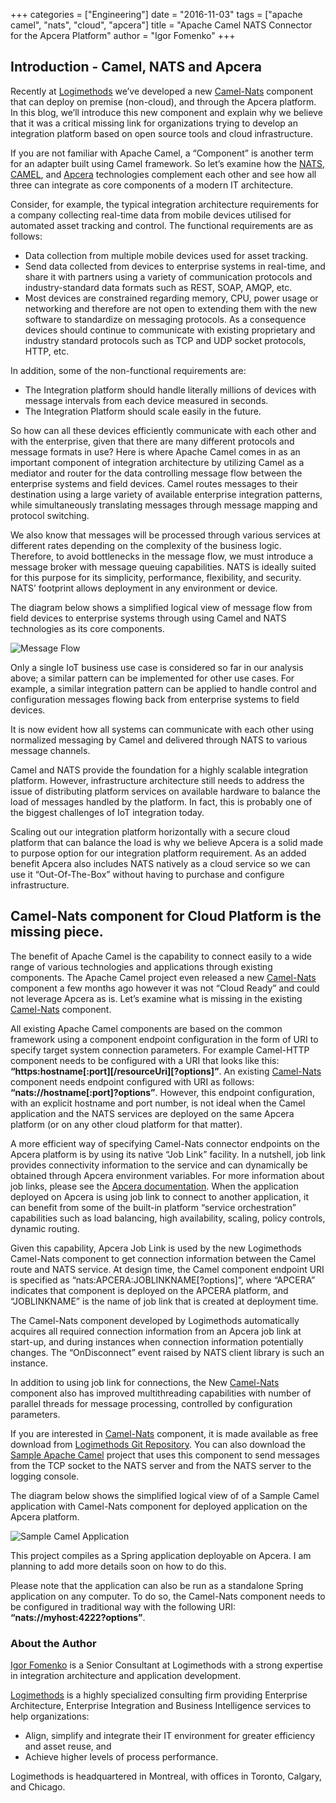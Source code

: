 +++
categories = ["Engineering"]
date = "2016-11-03"
tags = ["apache camel", "nats", "cloud", "apcera"]
title = "Apache Camel NATS Connector for the Apcera Platform"
author = "Igor Fomenko"
+++

## Introduction - Camel, NATS and Apcera
Recently at [Logimethods](https://logimethods.com/) we’ve developed a new [Camel-Nats](https://camel.apache.org/nats.html) component that can deploy on premise (non-cloud), and through the Apcera platform. In this blog, we’ll introduce this new component and explain why we believe that it was a critical missing link for organizations trying to develop an integration platform based on open source tools and cloud infrastructure.

If you are not familiar with Apache Camel, a “Component” is another term for an adapter built using Camel framework. So let’s examine how the [NATS](https://www.nats.io), [CAMEL](https://camel.apache.org/), and [Apcera](https://www.apcera.com) technologies complement each other and see how all three can integrate as core components of a modern IT architecture.

Consider, for example, the typical integration architecture requirements for a company collecting real-time data from mobile devices utilised for automated asset tracking and control. The functional requirements are as follows:

  - Data collection from multiple mobile devices used for asset tracking.
  - Send data collected from devices to enterprise systems in real-time, and share it with partners using a variety of communication protocols and industry-standard data formats such as REST, SOAP, AMQP, etc.
  - Most devices are constrained regarding memory, CPU, power usage or networking and therefore are not open to extending them with the new software to standardize on messaging protocols. As a consequence devices should continue to communicate with existing proprietary and industry standard protocols such as TCP and UDP socket protocols, HTTP, etc.

In addition, some of the non-functional requirements are:

  - The Integration platform should handle literally millions of devices with message intervals from each device measured in seconds.
  - The Integration Platform should scale easily in the future.

So how can all these devices efficiently communicate with each other and with the enterprise, given that there are many different protocols and message formats in use? Here is where Apache Camel comes in as an important component of integration architecture by utilizing Camel as a mediator and router for the data controlling message flow between the enterprise systems and field devices. Camel routes messages to their destination using a large variety of available enterprise integration patterns, while simultaneously translating messages through message mapping and protocol switching.

We also know that messages will be processed through various services at different rates depending on the complexity of the business logic. Therefore, to avoid bottlenecks in the message flow, we must introduce a message broker with message queuing capabilities. NATS is ideally suited for this purpose for its simplicity, performance, flexibility, and security. NATS’ footprint allows deployment in any environment or device.

The diagram below shows a simplified logical view of message flow from field devices to enterprise systems through using Camel and NATS technologies as its core components.

<img class="img-responsive center-block" alt="Message Flow" src="/img/blog/apache-camel-nats-connector/message-flow.png">

Only a single IoT business use case is considered so far in our analysis above; a  similar pattern can be implemented for other use cases. For example, a similar integration pattern can be applied to handle control and configuration messages flowing back from enterprise systems to field devices.

It is now evident how all systems can communicate with each other using normalized messaging by Camel and delivered through NATS to various message channels.

Camel and NATS provide the foundation for a highly scalable integration platform. However, infrastructure architecture still needs to address the issue of distributing platform services on available hardware to balance the load of messages handled by the platform. In fact, this is probably one of the biggest challenges of IoT integration today.

Scaling out our integration platform horizontally with a secure cloud platform that can balance the load is why we believe Apcera is a solid made to purpose option for our integration platform requirement. As an added benefit Apcera also includes NATS natively as a cloud service so we can use it “Out-Of-The-Box” without having to purchase and configure infrastructure.

## Camel-Nats component for Cloud Platform is the missing piece.

The benefit of Apache Camel is the capability to connect easily to a wide range of various technologies and applications through existing components. The Apache Camel project even released a new [Camel-Nats](https://camel.apache.org/nats.html) component a few months ago however it was not “Cloud Ready” and could not leverage Apcera as is. Let’s examine what is missing in the existing [Camel-Nats](https://camel.apache.org/nats.html) component.

All existing Apache Camel components are based on the common framework using a component endpoint configuration in the form of URI to specify target system connection parameters. For example Camel-HTTP component needs to be configured with a URI that looks like this: **“https:hostname[:port][/resourceUri][?options]”**. An existing [Camel-Nats](https://camel.apache.org/nats.html) component needs endpoint configured with URI as follows: **“nats://hostname[:port]?options”**. However, this endpoint configuration, with an explicit hostname and port number, is not ideal when the Camel application and the NATS services are deployed on the same Apcera platform (or on any other cloud platform for that matter).

A more efficient way of specifying Camel-Nats connector endpoints on the Apcera platform is by using its native “Job Link” facility.  In a nutshell, job link provides connectivity information to the service and can dynamically be obtained through Apcera environment variables. For more information about job links, please see the [Apcera documentation](https://docs.apcera.com/). When the application deployed on Apcera is using job link to connect to another application, it can benefit from some of the built-in platform “service orchestration” capabilities such as load balancing, high availability, scaling, policy controls, dynamic routing.

Given this capability, Apcera Job Link is used by the new Logimethods Camel-Nats component to get connection information between the Camel route and NATS service.  At design time, the Camel component endpoint URI is specified as “nats:APCERA:JOBLINKNAME[?options]”, where “APCERA” indicates that component is deployed on the APCERA platform, and “JOBLINKNAME” is the name of job link that is created at deployment time.

The Camel-Nats component developed by Logimethods automatically acquires all required connection information from an Apcera job link at start-up, and during instances when connection information potentially changes. The “OnDisconnect” event raised by NATS client library is such an instance.

In addition to using job link for connections, the New [Camel-Nats](https://github.com/Logimethods/camel-nats) component also has improved multithreading capabilities with number of parallel threads for message processing, controlled by configuration parameters.

If you are interested in [Camel-Nats](https://github.com/Logimethods/camel-nats) component, it is made available as free download from [Logimethods Git Repository](https://github.com/Logimethods/camel-nats). You can also download the [Sample Apache Camel](https://github.com/Logimethods/apcera/tree/master/apcera-demos/camel-nats-demo) project that uses this component to send messages from the TCP socket to the NATS server and from the NATS server to the logging console.

The diagram below shows the simplified logical view of of a Sample Camel application with Camel-Nats component for deployed application on the Apcera platform.

<img class="img-responsive center-block" alt="Sample Camel Application" src="/img/blog/apache-camel-nats-connector/sample-camel-app.png">

This project compiles as a Spring application deployable on Apcera. I am planning to add more details soon on how to do this.

Please note that the application can also be run as a standalone Spring application on any computer. To do so, the Camel-Nats component needs to be configured in traditional way with the following URI: **“nats://myhost:4222?options”**.

### About the Author

[Igor Fomenko](mailto:Igor.fomenko@logimethods.com) is a Senior Consultant at Logimethods with a strong expertise in integration architecture and application development.

[Logimethods](https://logimethods.com/) is a highly specialized consulting firm providing Enterprise Architecture, Enterprise Integration and Business Intelligence services to help organizations:

  - Align, simplify and integrate their IT environment for greater efficiency and asset reuse, and
  - Achieve higher levels of process performance.

Logimethods is headquartered in Montreal, with offices in Toronto, Calgary, and Chicago.
